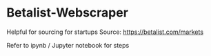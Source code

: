 # Betalist-Webscraper
Helpful for sourcing for startups 
Source: https://betalist.com/markets

Refer to ipynb / Jupyter notebook for steps 
